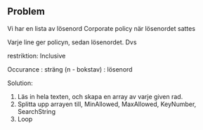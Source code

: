 ## Problem

Vi har en lista av lösenord
Corporate policy när lösenordet sattes

Varje line ger policyn, sedan lösenordet.
Dvs

restriktion: Inclusive

Occurance : sträng
(n - bokstav) : lösenord

Solution:

1. Läs in hela texten, och skapa en array av varje given rad.
2. Splitta upp arrayen till, MinAllowed, MaxAllowed, KeyNumber, SearchString
3. Loop
